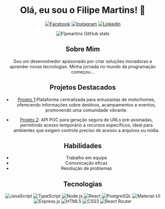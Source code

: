 <div align="center">

# Olá, eu sou o Filipe Martins! 👋

[![Facebook](https://img.shields.io/badge/Facebook-1877F2?style=for-the-badge&logo=facebook&logoColor=white)](https://www.facebook.com/profile.php?id=100006128257906)
[![Instagram](https://img.shields.io/badge/Instagram-E4405F?style=for-the-badge&logo=instagram&logoColor=white)](https://www.instagram.com/alony_filipe/)
[![LinkedIn](https://img.shields.io/badge/LinkedIn-0077B5?style=for-the-badge&logo=linkedin&logoColor=white)](https://www.linkedin.com/in/filipe-martins-developer/)

![Flpmartins GitHub stats](https://github-readme-stats.vercel.app/api?username=flpmartins&show_icons=true&theme=dark)

## Sobre Mim
Sou um desenvolvedor apaixonado por criar soluções inovadoras e aprender novas tecnologias. Minha jornada no mundo da programação começou...

## Projetos Destacados
- [Projeto 1](https://github.com/flpmartins/Planet-Motorhome):Plataforma centralizada para entusiastas de motorhomes, oferecendo informações sobre destinos, acampamentos e eventos, promovendo uma comunidade vibrante.

- [Projeto 2](https://github.com/flpmartins/API-POC-URL-PRE-SIGNED): API POC para geração segura de URLs pré-assinadas, permitindo acesso temporário a recursos específicos, ideal para ambientes que exigem controle preciso de acesso a arquivos ou mídia.


## Habilidades
- Trabalho em equipe
- Comunicação eficaz
- Resolução de problemas

## Tecnologias
<img alt="JavaScript" src="https://img.shields.io/badge/JavaScript-F7DF1E?style=for-the-badge&logo=javascript&logoColor=black">
<img alt="TypeScript" src="https://img.shields.io/badge/TypeScript-007ACC?style=for-the-badge&logo=typescript&logoColor=white">
<img alt="Node.js" src="https://img.shields.io/badge/Node.js-43853D?style=for-the-badge&logo=node.js&logoColor=white">
<img alt="React" src="https://img.shields.io/badge/React-20232A?style=for-the-badge&logo=react&logoColor=61DAFB">
<img alt="PostgreSQL" src="https://img.shields.io/badge/PostgreSQL-316192?style=for-the-badge&logo=postgresql&logoColor=white">
<img alt="Material-UI" src="https://img.shields.io/badge/Material--UI-0081CB?style=for-the-badge&logo=material-ui&logoColor=white">
<img alt="Express.js" src="https://img.shields.io/badge/Express.js-404D59?style=for-the-badge">
<img alt="HTML5" src="https://img.shields.io/badge/HTML5-E34F26?style=for-the-badge&logo=html5&logoColor=white">
<img alt="CSS3" src="https://img.shields.io/badge/CSS3-1572B6?style=for-the-badge&logo=css3&logoColor=white">
<img alt="React Router" src="https://img.shields.io/badge/React_Router-CA4245?style=for-the-badge&logo=react-router&logoColor=white">

</div>
